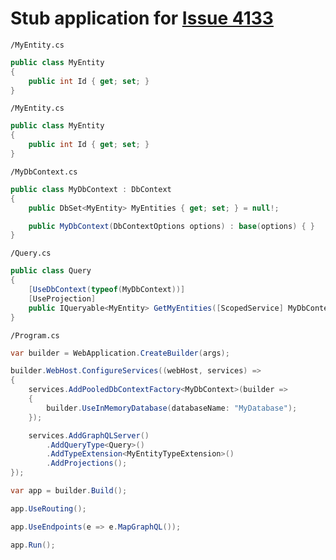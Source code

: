 # Stub application for [Issue 4133](https://github.com/ChilliCream/hotchocolate/issues/4133)

`/MyEntity.cs`
``` csharp
public class MyEntity
{
    public int Id { get; set; }
}
```

`/MyEntity.cs`
``` csharp
public class MyEntity
{
    public int Id { get; set; }
}
```

`/MyDbContext.cs`
``` csharp
public class MyDbContext : DbContext
{
    public DbSet<MyEntity> MyEntities { get; set; } = null!;

    public MyDbContext(DbContextOptions options) : base(options) { }
}
```

`/Query.cs`
``` csharp
public class Query
{
    [UseDbContext(typeof(MyDbContext))]
    [UseProjection]
    public IQueryable<MyEntity> GetMyEntities([ScopedService] MyDbContext dbContext) => dbContext.MyEntities;
}
```

`/Program.cs`
``` csharp
var builder = WebApplication.CreateBuilder(args);

builder.WebHost.ConfigureServices((webHost, services) =>
{
    services.AddPooledDbContextFactory<MyDbContext>(builder =>
    {
        builder.UseInMemoryDatabase(databaseName: "MyDatabase");
    });

    services.AddGraphQLServer()
        .AddQueryType<Query>()
        .AddTypeExtension<MyEntityTypeExtension>()
        .AddProjections();
});

var app = builder.Build();

app.UseRouting();

app.UseEndpoints(e => e.MapGraphQL());

app.Run();
```


